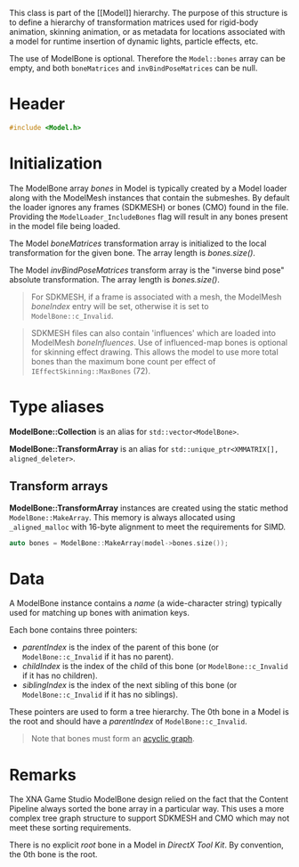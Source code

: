 This class is part of the [[Model]] hierarchy. The purpose of this structure is to define a hierarchy of transformation matrices used for rigid-body animation, skinning animation, or as metadata for locations associated with a model for runtime insertion of dynamic lights, particle effects, etc.

The use of ModelBone is optional. Therefore the ``Model::bones`` array can be empty, and both ``boneMatrices`` and  ``invBindPoseMatrices`` can be null.

# Header
```cpp
#include <Model.h>
```

# Initialization
The ModelBone array *bones* in Model is typically created by a Model loader along with the ModelMesh instances that contain the submeshes. By default the loader ignores any frames (SDKMESH) or bones (CMO) found in the file. Providing the ``ModelLoader_IncludeBones`` flag will result in any bones present in the model file being loaded.

The Model *boneMatrices* transformation array is initialized to the local transformation for the given bone. The array length is *bones.size()*.

The Model *invBindPoseMatrices* transform array is the "inverse bind pose" absolute transformation. The array length is *bones.size()*.

> For SDKMESH, if a frame is associated with a mesh, the ModelMesh *boneIndex* entry will be set, otherwise it is set to ``ModelBone::c_Invalid``. 

> SDKMESH files can also contain 'influences' which are loaded into ModelMesh *boneInfluences*. Use of influenced-map bones is optional for skinning effect drawing. This allows the model to use more total bones than the maximum bone count per effect of ``IEffectSkinning::MaxBones`` (72).

# Type aliases

**ModelBone::Collection** is an alias for ``std::vector<ModelBone>``.

**ModelBone::TransformArray** is an alias for ``std::unique_ptr<XMMATRIX[], aligned_deleter>``.

## Transform arrays

**ModelBone::TransformArray** instances are created using the static method ``ModelBone::MakeArray``. This memory is always allocated using ``_aligned_malloc`` with 16-byte alignment to meet the requirements for SIMD.

```cpp
auto bones = ModelBone::MakeArray(model->bones.size());
```

# Data

A ModelBone instance contains a *name* (a wide-character string) typically used for matching up bones with animation keys.

Each bone contains three pointers:

* *parentIndex* is the index of the parent of this bone (or ``ModelBone::c_Invalid`` if it has no parent).
* *childIndex* is the index of the child of this bone (or ``ModelBone::c_Invalid`` if it has no children).
* *siblingIndex* is the index of the next sibling of this bone (or ``ModelBone::c_Invalid`` if it has no siblings).

These pointers are used to form a tree hierarchy. The 0th bone in a Model is the root and should have a *parentIndex* of ``ModelBone::c_Invalid``.

> Note that bones must form an [acyclic graph](https://en.wikipedia.org/wiki/Directed_acyclic_graph).

# Remarks

The XNA Game Studio ModelBone design relied on the fact that the Content Pipeline always sorted the bone array in a particular way. This uses a more complex tree graph structure to support SDKMESH and CMO which may not meet these sorting requirements.

There is no explicit *root* bone in a Model in *DirectX Tool Kit*. By convention, the 0th bone is the root.
